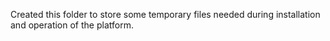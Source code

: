 Created this folder to store some temporary files needed during installation and operation of the platform.